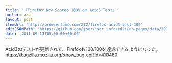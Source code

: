 ```yaml
---
title: '『Firefox Now Scores 100% on Acid3 Test』'
author: azu
layout: post
itemUrl: 'http://browserfame.com/212/firefox-acid3-test-100'
editJSONPath: 'https://github.com/jser/jser.info/edit/gh-pages/data/2011/09/index.json'
date: '2011-09-11T05:00:00+00:00'
---
```

Acid3のテストが更新されて、Firefoxも100/100を達成できるようになった。
https://bugzilla.mozilla.org/show_bug.cgi?id=410460
